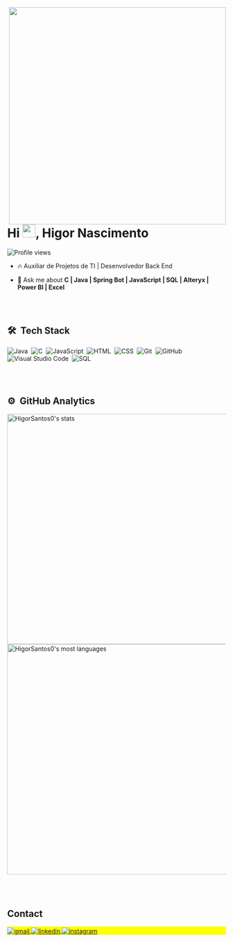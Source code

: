 <img align="right" height="500em" src=https://raw.githubusercontent.com/gist/HigorSantos0/84c8cf1887defe8eafda6fe04948ff00/raw/d50b9d7575435fba8845163e83cc93c10a716fac/githubcard.svg/>
<h1 align="left">Hi <img src="https://raw.githubusercontent.com/kaueMarques/kaueMarques/master/hi.gif" height="30px">, Higor Nascimento</h1>
<p align="left"> <img src="https://komarev.com/ghpvc/?username=HigorSantos0&color=yellow" alt="Profile views" /> </p>

- 🔥 Auxiliar de Projetos de TI | Desenvolvedor Back End 

- 💬 Ask me about **C | Java | Spring Bot | JavaScript | SQL | Alteryx | Power BI | Excel**

<br><br>

## 🛠 &nbsp;Tech Stack

![Java](https://img.shields.io/badge/-Java-05122A?style=flat&logo=javat)&nbsp;
![C](https://img.shields.io/badge/-C-05122A?style=flat&logo=C)&nbsp;
![JavaScript](https://img.shields.io/badge/-JavaScript-05122A?style=flat&logo=JavaScript)&nbsp;
![HTML](https://img.shields.io/badge/-HTML-05122A?style=flat&logo=HTML5)&nbsp;
![CSS](https://img.shields.io/badge/-CSS-05122A?style=flat&logo=CSS3&logoColor=1572B6)&nbsp;
![Git](https://img.shields.io/badge/-Git-05122A?style=flat&logo=git)&nbsp;
![GitHub](https://img.shields.io/badge/-GitHub-05122A?style=flat&logo=github)&nbsp;
![Visual Studio Code](https://img.shields.io/badge/-Visual%20Studio%20Code-05122A?style=flat&logo=visual-studio-code&logoColor=007ACC)&nbsp;
![SQL](https://img.shields.io/badge/-SQL-05122A?style=flat&logo=sql)&nbsp;

<br><br>

## ⚙️ &nbsp;GitHub Analytics

<p align="left">
<img width="530em" src="https://github-readme-stats.vercel.app/api?username=HigorSantos0&show_icons=true&theme=vision-friendly-dark" alt="HigorSantos0's stats"/>
<img width="530em" src="https://github-readme-stats.vercel.app/api/top-langs/?username=HigorSantos0&layout=compact&theme=vision-friendly-dark" alt="HigorSantos0's most languages"/>
</p>

<br><br>

## Contact

<p align="left" style="background:yellow">
<a href="higordevjs@gmail.com" target="_blank">
  <img align="center" src="https://img.shields.io/badge/-HigorSantos0-05122A?style=flat&logo=gmail" alt="gmail"/>  
</a>
<a href="https://www.linkedin.com/in/higor-nascimento-2040b9222/" target="_blank">
  <img align="center" src="https://img.shields.io/badge/-HigorSantos0-05122A?style=flat&logo=linkedin" alt="linkedin"/>
</a>
<a href="https://www.instagram.com/hgsantos0/" target="_blank">
 <img align="center" src="https://img.shields.io/badge/-HigorSantos0-05122A?style=flat&logo=instagram" alt="instagram"/>
</a>

</p>

<!--

<img width="490em" src="https://github-readme-twitter-gazf.vercel.app/api?id=maykbrito&layout=wide&show_reply=off&show_retweet=off" />


**maykbrito/maykbrito** is a ✨ _special_ ✨ repository because its `README.md` (this file) appears on your GitHub profile.

Here are some ideas to get you started:

- 🔭 I’m currently working on ...
- 🌱 I’m currently learning ...
- 👯 I’m looking to collaborate on ...
- 🤔 I’m looking for help with ...
- 💬 Ask me about ...
- 📫 How to reach me: ...
- 😄 Pronouns: ...
- ⚡ Fun fact: ...
-->
